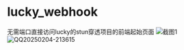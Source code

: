 # lucky_webhook
无需端口直接访问lucky的stun穿透项目的前端起始页面
![截图1](https://github.com/user-attachments/assets/d13c26d4-3148-4591-a1dd-ce4557f50bd8)
![QQ20250204-213615](https://github.com/user-attachments/assets/5704ebac-bca9-4bf3-a66e-56d75127b9e3)
